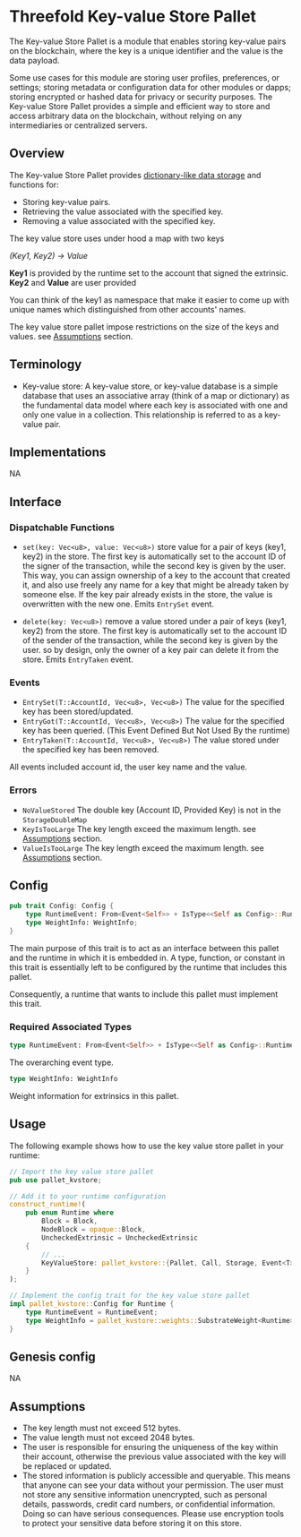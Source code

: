 # Threefold Key-value Store Pallet

The Key-value Store Pallet is a module that enables storing key-value pairs on the blockchain, where the key is a unique identifier and the value is the data payload.

Some use cases for this module are storing user profiles, preferences, or settings; storing metadata or configuration data for other modules or dapps; storing encrypted or hashed data for privacy or security purposes. The Key-value Store Pallet provides a simple and efficient way to store and access arbitrary data on the blockchain, without relying on any intermediaries or centralized servers.

## Overview

The Key-value Store Pallet provides [dictionary-like data storage](https://paritytech.github.io/substrate/master/frame_support/storage/trait.StorageDoubleMap.html#) and functions for:
- Storing key-value pairs.
- Retrieving the value associated with the specified key.
- Removing a value associated with the specified key.

The key value store uses under hood a map with two keys

*(Key1, Key2)  ->  Value*

**Key1** is provided by the runtime set to the account that signed the extrinsic. **Key2** and **Value** are user provided

You can think of the key1 as namespace that make it easier to come up with unique names which distinguished from other accounts' names.      

The key value store pallet impose restrictions on the size of the keys and values.  see [Assumptions](#assumptions) section.

## Terminology
- Key-value store: A key-value store, or key-value database is a simple database that uses an associative array (think of a map or dictionary) as the fundamental data model where each key is associated with one and only one value in a collection. This relationship is referred to as a key-value pair.

## Implementations
NA

## Interface
### Dispatchable Functions
- `set(key: Vec<u8>, value: Vec<u8>)` store value for a pair of keys (key1, key2) in the store. The first key is automatically set to the account ID of the signer of the transaction, while the second key is given by the user. This way, you can assign ownership of a key to the account that created it, and also use freely any name for a key that might be already taken by someone else. If the key pair already exists in the store, the value is overwritten with the new one. Emits `EntrySet` event.

- `delete(key: Vec<u8>)` remove a value stored under a pair of keys (key1, key2) from the store. The first key is automatically set to the account ID of the sender of the transaction, while the second key is given by the user. so by design, only the owner of a key pair can delete it from the store. Emits `EntryTaken` event.


### Events
- `EntrySet(T::AccountId, Vec<u8>, Vec<u8>)` The value for the specified key has been stored/updated.
- `EntryGot(T::AccountId, Vec<u8>, Vec<u8>)` The value for the specified key has been queried. (This Event Defined But Not Used By the runtime)
- `EntryTaken(T::AccountId, Vec<u8>, Vec<u8>)` The value stored under the specified key has been removed.

All events included account id, the user key name and the value.

### Errors
- `NoValueStored` The double key (Account ID, Provided Key) is not in the `StorageDoubleMap`
- `KeyIsTooLarge` The key length exceed the maximum length. see [Assumptions](#assumptions) section.
- `ValueIsTooLarge` The key length exceed the maximum length. see [Assumptions](#assumptions) section.

## Config
```rust
pub trait Config: Config {
    type RuntimeEvent: From<Event<Self>> + IsType<<Self as Config>::RuntimeEvent>;
    type WeightInfo: WeightInfo;
}
```

The main purpose of this trait is to act as an interface between this pallet and the runtime in which it is embedded in. A type, function, or constant in this trait is essentially left to be configured by the runtime that includes this pallet.

Consequently, a runtime that wants to include this pallet must implement this trait.

### Required Associated Types
```rust
type RuntimeEvent: From<Event<Self>> + IsType<<Self as Config>::RuntimeEvent>
```

The overarching event type.

```rust
type WeightInfo: WeightInfo
```

Weight information for extrinsics in this pallet.

## Usage
The following example shows how to use the key value store pallet in your runtime:
```rust
// Import the key value store pallet
pub use pallet_kvstore;

// Add it to your runtime configuration
construct_runtime!(
    pub enum Runtime where
        Block = Block,
        NodeBlock = opaque::Block,
        UncheckedExtrinsic = UncheckedExtrinsic
    {
        // ...
        KeyValueStore: pallet_kvstore::{Pallet, Call, Storage, Event<T>},
    }
);

// Implement the config trait for the key value store pallet
impl pallet_kvstore::Config for Runtime {
    type RuntimeEvent = RuntimeEvent;
    type WeightInfo = pallet_kvstore::weights::SubstrateWeight<Runtime>;
}
```
## Genesis config
NA

## Assumptions
- The key length must not exceed 512 bytes.
- The value length must not exceed 2048 bytes.
- The user is responsible for ensuring the uniqueness of the key within their account, otherwise the previous value associated with the key will be replaced or updated.
- The stored information is publicly accessible and queryable. This means that anyone can see your data without your permission. The user must not store any sensitive information unencrypted, such as personal details, passwords, credit card numbers, or confidential information. Doing so can have serious consequences. Please use encryption tools to protect your sensitive data before storing it on this store.
